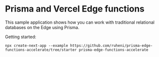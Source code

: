 # Prisma and Vercel Edge functions

This sample application shows how you can work with traditional relational databases on the Edge using Prisma.



Getting started:

```
npx create-next-app --example https://github.com/ruheni/prisma-edge-functions-accelerate/tree/starter prisma-edge-functions-accelerate
```
